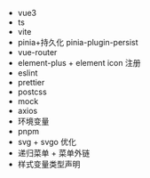 - vue3
- ts
- vite
- pinia+持久化 pinia-plugin-persist
- vue-router
- element-plus + element icon 注册
- eslint
- prettier
- postcss
- mock
- axios
- 环境变量
- pnpm
- svg + svgo 优化
- 递归菜单 + 菜单外链
- 样式变量类型声明
